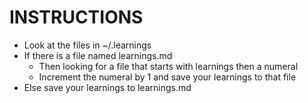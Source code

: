 # INSTRUCTIONS

- Look at the files in ~/.learnings
- If there is a file named learnings.md
  - Then looking for a file that starts with learnings then a numeral
  - Increment the numeral by 1 and save your learnings to that file
- Else save your learnings to learnings.md
